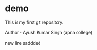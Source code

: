 # demo
This is my first git repository.  
<br>
Author - Ayush Kumar Singh (apna college)
<br>
<br>
new line saddded


   
